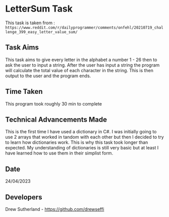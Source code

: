 # LetterSum Task

This task is taken from :
`https://www.reddit.com/r/dailyprogrammer/comments/onfehl/20210719_challenge_399_easy_letter_value_sum/`

## Task Aims
This task aims to give every letter in the alphabet a number 1 - 26 then to ask the user to input a string. After the user has input a string the program will calculate the total value of each character in the string. This is then output to the user and the program ends.

## Time Taken
This program took roughly 30 min to complete

## Technical Advancements Made
This is the first time I have used a dictionary in C#. I was initially going to use 2 arrays that worked in tandom with each other but then I decided to try to learn how dictionaries work. This is why this task took longer than expected. My understanding of dictionaries is still very basic but at least I have learned how to use them in their simplist form.

## Date
24/04/2023

## Developers

Drew Sutherland - https://github.com/drewseffi

